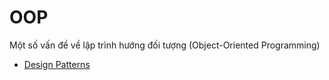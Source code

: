 # OOP
Một số vấn đề về lập trình hướng đối tượng (Object-Oriented Programming)
- [Design Patterns](https://github.com/PhucLe03/OOP/tree/main/Design%20Patterns)
